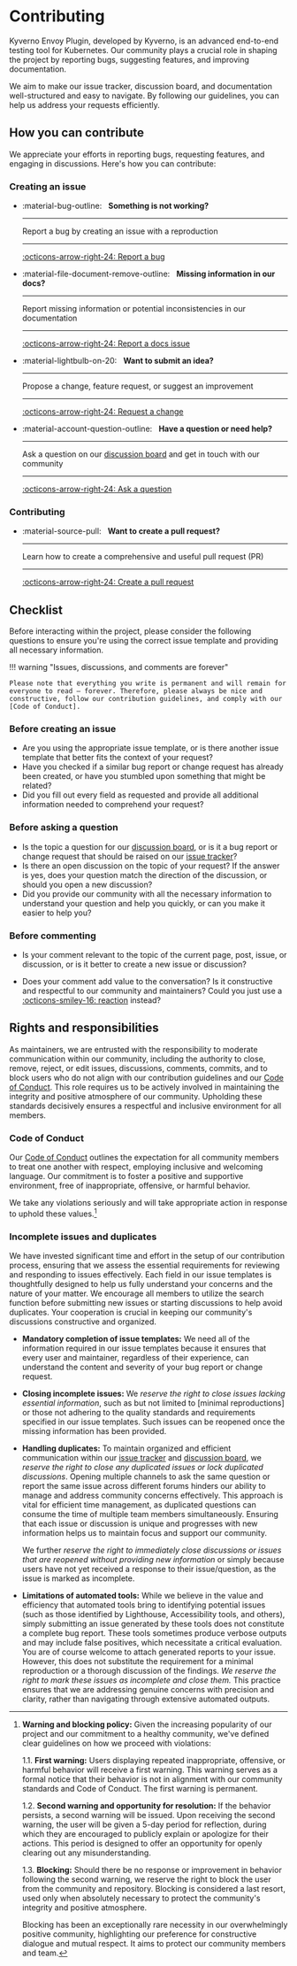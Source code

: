 # Contributing

Kyverno Envoy Plugin, developed by Kyverno, is an advanced end-to-end testing tool for Kubernetes. Our community plays a crucial role in shaping the project by reporting bugs, suggesting features, and improving documentation.

We aim to make our issue tracker, discussion board, and documentation well-structured and easy to navigate. By following our guidelines, you can help us address your requests efficiently.

## How you can contribute

We appreciate your efforts in reporting bugs, requesting features, and engaging in discussions. Here's how you can contribute:

### Creating an issue

<div class="grid cards" markdown>

-   :material-bug-outline: &nbsp;
    **Something is not working?**

    ---

    Report a bug by creating an issue with a reproduction

    ---

    [:octicons-arrow-right-24: Report a bug][report a bug]

-   :material-file-document-remove-outline: &nbsp;
    **Missing information in our docs?**

    ---

    Report missing information or potential inconsistencies in our documentation

    ---

    [:octicons-arrow-right-24: Report a docs issue][report a docs issue]

-   :material-lightbulb-on-20: &nbsp;
    **Want to submit an idea?**

    ---

    Propose a change, feature request, or suggest an improvement

    ---

    [:octicons-arrow-right-24: Request a change][request a change]

-   :material-account-question-outline: &nbsp;
    **Have a question or need help?**

    ---

    Ask a question on our [discussion board] and get in touch with our community

    ---

    [:octicons-arrow-right-24: Ask a question][discussion board]

</div>

### Contributing

<div class="grid cards" markdown>

-   :material-source-pull: &nbsp;
    **Want to create a pull request?**

    ---

    Learn how to create a comprehensive and useful pull request (PR)

    ---

    [:octicons-arrow-right-24: Create a pull request][create a pull request]

</div>

  [report a bug]: reporting-a-bug.md
  [report a docs issue]: reporting-a-docs-issue.md
  [request a change]: requesting-a-change.md
  [discussion board]: https://github.com/kyverno/kyverno-envoy-plugin/discussions
  [issue tracker]: https://github.com/kyverno/kyverno-envoy-plugin/issues
  [create a pull request]: making-a-pull-request.md

## Checklist

Before interacting within the project, please consider the following questions to ensure you're using the correct issue template and providing all necessary information.

!!! warning "Issues, discussions, and comments are forever"

    Please note that everything you write is permanent and will remain for everyone to read – forever. Therefore, please always be nice and constructive, follow our contribution guidelines, and comply with our [Code of Conduct].

### Before creating an issue

- Are you using the appropriate issue template, or is there another issue template that better fits the context of your request?
- Have you checked if a similar bug report or change request has already been created, or have you stumbled upon something that might be related?
- Did you fill out every field as requested and provide all additional information needed to comprehend your request?

### Before asking a question

- Is the topic a question for our [discussion board], or is it a bug report or change request that should be raised on our [issue tracker]?
- Is there an open discussion on the topic of your request? If the answer is yes, does your question match the direction of the discussion, or should you open a new discussion?
- Did you provide our community with all the necessary information to understand your question and help you quickly, or can you make it easier to help you?

### Before commenting

- Is your comment relevant to the topic of the current page, post, issue, or discussion, or is it better to create a new issue or discussion?
- Does your comment add value to the conversation? Is it constructive and respectful to our community and maintainers? Could you just use a [:octicons-smiley-16: reaction][reaction] instead?

  [Code of Conduct]: https://github.com/kyverno/kyverno-envoy-plugin/blob/main/CODE_OF_CONDUCT.md
  [reaction]: https://github.blog/2016-03-10-add-reactions-to-pull-requests-issues-and-comments/

## Rights and responsibilities

As maintainers, we are entrusted with the responsibility to moderate communication within our community, including the authority to close, remove, reject, or edit issues, discussions, comments, commits, and to block users who do not align with our contribution guidelines and our [Code of Conduct]. This role requires us to be actively involved in maintaining the integrity and positive atmosphere of our community. Upholding these standards decisively ensures a respectful and inclusive environment for all members.

### Code of Conduct

Our [Code of Conduct] outlines the expectation for all community members to treat one another with respect, employing inclusive and welcoming language. Our commitment is to foster a positive and supportive environment, free of inappropriate, offensive, or harmful behavior.

We take any violations seriously and will take appropriate action in response to uphold these values.[^1]

  [^1]: 
    **Warning and blocking policy:**
    Given the increasing popularity of our project and our commitment to a healthy community, we've defined clear guidelines on how we proceed with violations:

    1.1. **First warning:** Users displaying repeated inappropriate, offensive, or harmful behavior will receive a first warning. This warning serves as a formal notice that their behavior is not in alignment with our community standards and Code of Conduct. The first warning is permanent.

    1.2. **Second warning and opportunity for resolution:** If the behavior persists, a second warning will be issued. Upon receiving the second warning, the user will be given a 5-day period for reflection, during which they are encouraged to publicly explain or apologize for their actions. This period is designed to offer an opportunity for openly clearing out any misunderstanding.

    1.3. **Blocking:** Should there be no response or improvement in behavior following the second warning, we reserve the right to block the user from the community and repository. Blocking is considered a last resort, used only when absolutely necessary to protect the community's integrity and positive atmosphere.

    Blocking has been an exceptionally rare necessity in our overwhelmingly positive community, highlighting our preference for constructive dialogue and mutual respect. It aims to protect our community members and team.

### Incomplete issues and duplicates

We have invested significant time and effort in the setup of our contribution process, ensuring that we assess the essential requirements for reviewing and responding to issues effectively. Each field in our issue templates is thoughtfully designed to help us fully understand your concerns and the nature of your matter. We encourage all members to utilize the search function before submitting new issues or starting discussions to help avoid duplicates. Your cooperation is crucial in keeping our community's discussions constructive and organized.

  - **Mandatory completion of issue templates:** We need all of the information required in our issue templates because it ensures that every user and maintainer, regardless of their experience, can understand the content and severity of your bug report or change request.

  - **Closing incomplete issues:**
  We *reserve the right to close issues lacking essential information*, such as but not limited to [minimal reproductions] or those not adhering to the quality standards and requirements specified in our issue templates. Such issues can be reopened once the missing information has been provided.

  - **Handling duplicates:** To maintain organized and efficient communication within our [issue tracker] and [discussion board], we *reserve the right to close any duplicated issues or lock duplicated discussions*. Opening multiple channels to ask the same question or report the same issue across different forums hinders our ability to manage and address community concerns effectively. This approach is vital for efficient time management, as duplicated questions can consume the time of multiple team members simultaneously. Ensuring that each issue or discussion is unique and progresses with new information helps us to maintain focus and support our community.

    We further *reserve the right to immediately close discussions or issues that are reopened without providing new information* or simply because users have not yet received a response to their issue/question, as the issue is marked as incomplete.

  - **Limitations of automated tools:**  While we believe in the value and efficiency that automated tools bring to identifying potential issues (such as those identified by Lighthouse, Accessibility tools, and others), simply submitting an issue generated by these tools does not constitute a complete bug report. These tools sometimes produce verbose outputs and may include false positives, which necessitate a critical evaluation. You are of course welcome to attach generated reports to your issue. However, this does not substitute the requirement for a minimal reproduction or a thorough discussion of the findings. *We reserve the right to mark these issues as incomplete and close them.* This practice ensures that we are addressing genuine concerns with precision and clarity, rather than navigating through extensive automated outputs.

  <!-- [minimal reproductions]: ../guides/creating-a-reproduction.md -->
